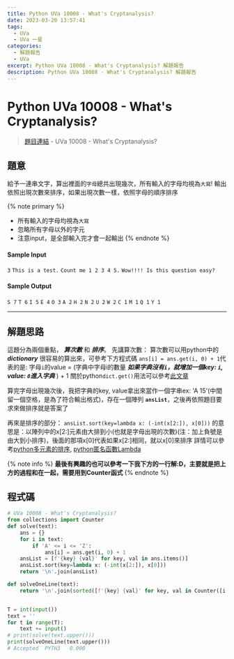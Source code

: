 ```yaml
---
title: Python UVa 10008 - What's Cryptanalysis?
date: 2023-03-20 13:57:41
tags:
  - UVa
  - UVa 一星
categories:
  - 解題報告
  - UVa
excerpt: Python UVa 10008 - What's Cryptanalysis? 解題報告
description: Python UVa 10008 - What's Cryptanalysis? 解題報告
---
```

# Python UVa 10008 - What's Cryptanalysis?

>[題目連結](https://onlinejudge.org/index.php?option=onlinejudge&Itemid=8&category=12&page=show_problem&problem=949) - UVa 10008 - What's Cryptanalysis?



## 題意
給予一連串文字，算出裡面的`字母`總共出現幾次，所有輸入的字母均視為`大寫`!
輸出依照出現次數來排序，如果出現次數一樣，依照字母的順序排序

{% note primary %}
 - 所有輸入的字母均視為`大寫`
 - 忽略所有字母以外的字元
 - 注意input，是全部輸入完才會一起輸出
{% endnote %}

#### Sample Input 
`3`
`This is a test.`
`Count me 1 2 3 4 5.`
`Wow!!!! Is this question easy?`

#### Sample Output 
`S 7`
`T 6`
`I 5`
`E 4`
`O 3`
`A 2`
`H 2`
`N 2`
`U 2`
`W 2`
`C 1`
`M 1`
`Q 1`
`Y 1`

---
## 解題思路
這題分為兩個重點， ***算次數*** 和 ***排序***。
先講算次數：
算次數可以用python中的 ***dictionary*** 很容易的算出來，可參考下方程式碼
`ans[i] = ans.get(i, 0) + 1`代表的是: 字母`i`的value = (字典中字母i的數量 ***如果字典沒有`i`，就增加一個key: `i`, value: `0`進入字典*** ) + 1
關於python`dict.get()`用法可以參考[此文章](https://www.w3schools.com/python/ref_dictionary_get.asp)

算完字母出現幾次後，我把字典的key, value拿出來當作一個字串ex: 'A 15'(中間留一個空格，是為了符合輸出格式)，存在一個陣列 **`ansList`**，之後再依照題目要求來做排序就是答案了

再來是排序的部分：
`ansList.sort(key=lambda x: (-int(x[2:]), x[0]))` 的意思是：以陣列中的x[2:]元素由大排到小(也就是字母出現的次數)(注：加上負號是由大到小排序)，後面的那項x[0]代表如果x[2:]相同，就以x[0]來排序
詳情可以參考[python多元素的排序](https://stackoverflow.com/questions/4233476/sort-a-list-by-multiple-attributes), [python匿名函數Lambda](https://www.w3schools.com/python/python_lambda.asp)

{% note info %}
**最後有興趣的也可以參考一下我下方的一行解:D，主要就是把上方的過程和在一起，需要用到Counter函式**
{% endnote %}

## 程式碼
```python
# UVa 10008 - What's Cryptanalysis?
from collections import Counter
def solve(text):
    ans = {}
    for i in text:
        if 'A' <= i <= 'Z':
            ans[i] = ans.get(i, 0) + 1
    ansList = [f'{key} {val}' for key, val in ans.items()]
    ansList.sort(key=lambda x: (-int(x[2:]), x[0]))
    return '\n'.join(ansList)

def solveOneLine(text):
    return '\n'.join(sorted([f'{key} {val}' for key, val in Counter([i for i in text if 'A' <= i <= 'Z']).items()], key=lambda x: (-int(x[2:]), x[0])))


T = int(input())
text = ''
for t in range(T):
    text += input()
# print(solve(text.upper()))
print(solveOneLine(text.upper()))
# Accepted	PYTH3	0.000
```